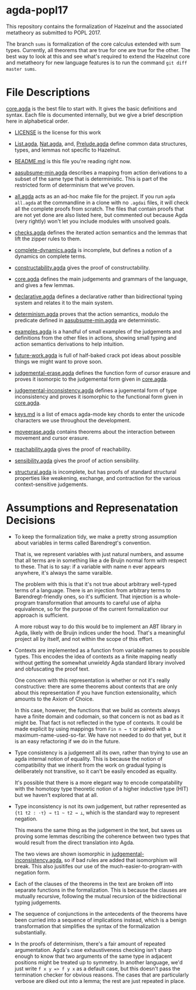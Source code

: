 # agda-popl17

This repository contains the formalization of Hazelnut and the associated
metatheory as submitted to POPL 2017.

The branch `sums` is formalization of the core calculus extended with sum
types. Currently, all theorems that are true for one are true for the
other. The best way to look at this and see what's required to extend the
Hazelnut core and metatheory for new language features is to run the
command `git diff master sums`.

File Descriptions
=================

[core.agda](core.agda) is the best file to start with. It gives
the basic definitions and syntax. Each file is documented
internally, but we give a brief description here in alphabetical order.

- [LICENSE](LICENSE) is the license for this work

- [List.agda](List.agda), [Nat.agda](Nat.agda), and,
  [Prelude.agda](Prelude.agda) define common data structures, types, and
  lemmas not specific to Hazelnut.

- [README.md](README.md) is this file you're reading right now.

- [aasubsume-min.agda](aasubsume-min.agda) describes a mapping from action
  derivations to a subset of the same type that is deterministic. This is
  part of the restricted form of determinism that we've proven.

- [all.agda](all.agda) acts as an ad-hoc make file for the project. If you
  run `agda all.agda` at the commandline in a clone with no `.agdai` files,
  it will check all the complete proofs from scratch. The files that
  contain proofs that are not yet done are also listed here, but commented
  out because Agda (very rightly) won't let you include modules with
  unsolved goals.

- [checks.agda](checks.agda) defines the iterated action semantics and the
  lemmas that lift the zipper rules to them.

- [complete-dynamics.agda](complete-dynamics.agda) is incomplete, but
  defines a notion of a dynamics on complete terms.

- [constructability.agda](constructability.agda) gives the proof of
  constructability.

- [core.agda](core.agda) defines the main judgements and grammars of the
  language, and gives a few lemmas.

- [declarative.agda](declarative.agda) defines a declarative rather than
  bidirectional typing system and relates it to the main system.

- [determinism.agda](determinism.agda) proves that the action
  semantics, modulo the predicate defined in
  [aasubsume-min.agda](aasubsume-min.agda) are deterministic.

- [examples.agda](examples.agda) is a handful of small examples of the
  judgements and definitions from the other files in actions, showing small
  typing and action semantics derivations to help intuition.

- [future-work.agda](future-work.agda) is full of half-baked crack pot
  ideas about possible things we might want to prove soon.

- [judgemental-erase.agda](judgemental-erase.agda) defines the function
  form of cursor erasure and proves it isomorpic to the judgemental form
  given in [core.agda](core.agda).

- [judgemental-inconsistency.agda](judgemental-inconsistency.agda) defines
  a jugemental form of type inconsistency and proves it isomorphic to the
  functional form given in [core.agda](core.agda).

- [keys.md](keys.md) is a list of emacs agda-mode key chords to enter the
  unicode characters we use throughout the development.

- [moveerase.agda](moveerase.agda) contains theorems about the interaction
  between movement and cursor erasure.

- [reachability.agda](reachability.agda) gives the proof of reachability.

- [sensibility.agda](sensibility.agda) gives the proof of action sensibility.

- [structural.agda](structural.agda) is incomplete, but has proofs of
  standard structural properties like weakening, exchange, and contraction
  for the various context-sensitive judgements.


Assumptions and Represenatation Decisions
=========================================

- To keep the formalization tidy, we make a pretty strong assumption about
  variables in terms called Barendregt's convention.

  That is, we represent variables with just natural numbers, and assume
  that all terms are in something like a de Bruijn normal form with respect
  to these. That is to say: if a variable with name n ever appears
  anywhere, it's always the same varaible.

  The problem with this is that it's not true about arbitrary well-typed
  terms of a language. There is an injection from arbitrary terms to
  Barendregt-friendly ones, so it's sufficient. That injection is a
  whole-program transformation that amounts to careful use of alpha
  equivalence, so for the purpose of the current formalization our approach
  is sufficient.

  A more robust way to do this would be to implement an ABT library in
  Agda, likely with de Bruijn indices under the hood. That's a meaningful
  project all by itself, and not within the scope of this effort.

- Contexts are implemented as a function from variable names to possible
  types. This encodes the idea of contexts as a finite mapping neatly
  without getting the somewhat unwieldy Agda standard library involved and
  obfuscating the proof text.

  One concern with this representation is whether or not it's really
  constructive: there are some theorems about contexts that are only about
  this representation if you have function extensionality, which amounts to
  the Axiom of Choice.

  In this case, however, the functions that we build as contexts always
  have a finite domain and codomain, so that concern is not as bad as it
  might be. That fact is not reflected in the type of contexts. It could be
  made explicit by using mappings from `Fin n → τ̇` or paired with a
  maximum-name-used-so-far. We have not needed to do that yet, but it is an
  easy refactoring if we do in the future.

- Type consistency is a judgement all its own, rather than trying to use an
  agda internal notion of equality. This is because the notion of
  compatibility that we inherit from the work on gradual typing is
  deliberately not transitive, so it can't be easily encoded as equality.

  It's possible that there is a more elegant way to encode compatability
  with the homotopy type theoretic notion of a higher inductive type (HIT)
  but we haven't explored that at all.

- Type inconsistency is not its own judgement, but rather represented as
  `{t1 t2 : ·τ} → t1 ~ t2 → ⊥`, which is the standard way to represent
  negation.

  This means the same thing as the judgement in the text, but saves us
  proving some lemmas describing the coherence between two types that would
  result from the direct translation into Agda.

  The two views are shown isomorphic in
  [judgemental-inconsistency.agda](judgemental-inconsistency.agda), so if
  bad rules are added that isomorphism will break. This also jusitifes our
  use of the much-easier-to-program-with negation form.

- Each of the clauses of the theorems in the text are broken off into
  separate functions in the formalization. This is because the clauses are
  mutually recursive, following the mutual recursion of the bidirectional
  typing judgements.

- The sequence of conjunctions in the antecedents of the theorems have been
  curried into a sequence of implications instead, which is a benign
  transformation that simplifies the syntax of the formalization
  substantially.

- In the proofs of determinism, there's a fair amount of repeated
  argumentation. Agda's case exhaustiveness checking isn't sharp enough to
  know that two arguments of the same type in adjacent positions might be
  treated up to symmetry. In another language, we'd just write `f x y => f
  y x` as a default case, but this doesn't pass the termination checker for
  obvious reasons. The cases that are particularly verbose are diked out
  into a lemma; the rest are just repeated in place.
